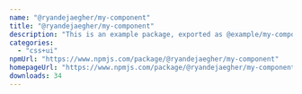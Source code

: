 ```yaml
---
name: "@ryandejaegher/my-component"
title: "@ryandejaegher/my-component"
description: "This is an example package, exported as @example/my-component. It consists of two Astro components, Button and Heading."
categories:
  - "css+ui"
npmUrl: "https://www.npmjs.com/package/@ryandejaegher/my-component"
homepageUrl: "https://www.npmjs.com/package/@ryandejaegher/my-component"
downloads: 34
---
```

